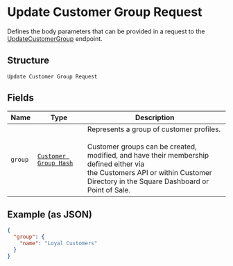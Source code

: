 
# Update Customer Group Request

Defines the body parameters that can be provided in a request to the
[UpdateCustomerGroup](#endpoint-updatecustomergroup) endpoint.

## Structure

`Update Customer Group Request`

## Fields

| Name | Type | Description |
|  --- | --- | --- |
| `group` | [`Customer Group Hash`](/doc/models/customer-group.md) | Represents a group of customer profiles.<br><br>Customer groups can be created, modified, and have their membership defined either via<br>the Customers API or within Customer Directory in the Square Dashboard or Point of Sale. |

## Example (as JSON)

```json
{
  "group": {
    "name": "Loyal Customers"
  }
}
```

